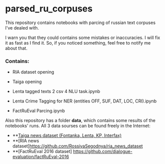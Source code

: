 # parsed_ru_corpuses
This repository contains notebooks with parcing of russian text corpuses I've dealed with.

I warn you that they could contains some mistakes or inaccuracies. I will fix it as fast as I find it. So, if you noticed something, feel free to notify me about that.

### Contains:

* RIA dataset opening
* Taiga opening
  
* Lenta tagged texts 2 csv 4 NLU task.ipynb
* Lenta Crime Tagging for NER (entities OFF, SUF, DAT, LOC, CRI).ipynb
* FactRuEval Parcing.ipynb

Also this repository has a folder **data**, which contains some results of the notebooks' runs.
All 3 data sourses can be found freely in the Internet:

  * **[Taiga news dataset (Fontanka, Lenta, KP, Interfax)](https://tatianashavrina.github.io/taiga_site/downloads)
  * **[RIA news dataset]<https://github.com/RossiyaSegodnya/ria_news_dataset>
  * **[FactRuEval 2016 dataset] <https://github.com/dialogue-evaluation/factRuEval-2016>
  
